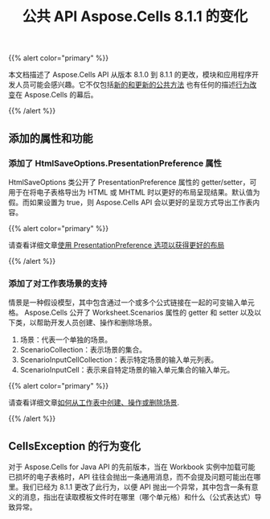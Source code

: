 ﻿---
title: 公共 API Aspose.Cells 8.1.1 的变化
type: docs
weight: 60
url: /zh/java/public-api-changes-in-aspose-cells-8-1-1/
---
{{% alert color="primary" %}} 

本文档描述了 Aspose.Cells API 从版本 8.1.0 到 8.1.1 的更改，模块和应用程序开发人员可能会感兴趣。它不仅包括[新的和更新的公共方法](/cells/zh/java/public-api-changes-in-aspose-cells-8-1-1/) 也有任何的描述[行为改变](/cells/zh/java/public-api-changes-in-aspose-cells-8-1-1/)在 Aspose.Cells 的幕后。

{{% /alert %}} 
## **添加的属性和功能**
### **添加了 HtmlSaveOptions.PresentationPreference 属性**
HtmlSaveOptions 类公开了 PresentationPreference 属性的 getter/setter，可用于在将电子表格导出为 HTML 或 MHTML 时以更好的布局呈现结果。默认值为假。而如果设置为 true，则 Aspose.Cells API 会以更好的呈现方式导出工作表内容。

{{% alert color="primary" %}} 

请查看详细文章[使用 PresentationPreference 选项以获得更好的布局](/cells/zh/java/excel-to-html-use-presentationpreference-option-for-better-layout/)

{{% /alert %}} 
### **添加了对工作表场景的支持**
情景是一种假设模型，其中包含通过一个或多个公式链接在一起的可变输入单元格。 Aspose.Cells 公开了 Worksheet.Scenarios 属性的 getter 和 setter 以及以下类，以帮助开发人员创建、操作和删除场景。

1. 场景：代表一个单独的场景。
1. ScenarioCollection：表示场景的集合。
1. ScenarioInputCellCollection：表示特定场景的输入单元列表。
1. ScenarioInputCell：表示来自特定场景的输入单元集合的输入单元。

{{% alert color="primary" %}} 

请查看详细文章[如何从工作表中创建、操作或删除场景](/cells/zh/java/create-manipulate-or-remove-scenarios-from-worksheets/).

{{% /alert %}}
## **CellsException 的行为变化**
对于 Aspose.Cells for Java API 的先前版本，当在 Workbook 实例中加载可能已损坏的电子表格时，API 往往会抛出一条通用消息，而不会提及问题可能出在哪里。我们已经为 8.1.1 更改了此行为，以便 API 抛出一个异常，其中包含一条有意义的消息，指出在读取模板文件时在哪里（哪个单元格）和什么（公式表达式）导致异常。
